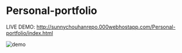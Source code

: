 # Personal-portfolio
LIVE DEMO: http://sunnychouhanrepo.000webhostapp.com/Personal-portfolio/index.html


![demo](https://github.com/snychn01/Responsive-webpage/Personalportfolio.png)
